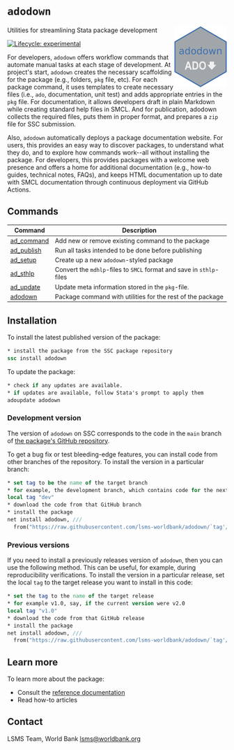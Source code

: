 # `adodown`

Utilities for streamlining Stata package development
<img src='src/dev/assets/logo.png' align="right" height="139" />

<!-- badges: start -->
[![Lifecycle:
experimental](https://img.shields.io/badge/lifecycle-experimental-orange.svg)](https://lifecycle.r-lib.org/articles/stages.html#experimental)
<!-- badges: end -->

For developers, `adodown` offers workflow commands that automate manual tasks at each stage of development.
At project's start, `adodown` creates the necessary scaffolding for the package (e.g., folders, `pkg` file, etc).
For each package command, it uses templates to create necessary files (i.e., `ado`, documentation, unit test) and
adds appropriate entries in the `pkg` file.
For documentation, it allows developers draft in plain Markdown while creating standard help files in SMCL.
And for publication, adodown collects the required files,
puts them in proper format, and prepares a `zip` file for SSC submission.

Also, `adodown` automatically deploys a package documentation website.
For users, this provides an easy way to discover packages, to understand what they do,
and to explore how commands work--all without installing the package.
For developers, this provides packages with a welcome web presence and offers a home for additional documentation
(e.g., how-to guides, technical notes, FAQs),
and keeps HTML documentation up to date with SMCL documentation through continuous deployment via GitHub Actions.

## Commands

| Command | Description |
| --- | --- |
| [ad_command](https://lsms-worldbank.github.io/adodown/reference/ad_command.html) | Add new or remove existing command to the package |
| [ad_publish](https://lsms-worldbank.github.io/adodown/reference/ad_publish.html) | Run all tasks intended to be done before publishing |
| [ad_setup](https://lsms-worldbank.github.io/adodown/reference/ad_setup.html) | Create up a new `adodown`-styled package |
| [ad_sthlp](https://lsms-worldbank.github.io/adodown/reference/ad_sthlp.html) | Convert the `mdhlp`-files to `SMCL` format and save in `sthlp`-files |
| [ad_update](https://lsms-worldbank.github.io/adodown/reference/ad_update.html) | Update meta information stored in the `pkg`-file.
| [adodown](https://lsms-worldbank.github.io/adodown/reference/adodown.html) | Package command with utilities for the rest of the package |

##  Installation

To install the latest published version of the package:

```stata
* install the package from the SSC package repository
ssc install adodown
```

To update the package:

```stata
* check if any updates are available.
* if updates are available, follow Stata's prompt to apply them
adoupdate adodown
```

### Development version

The version of `adodown` on SSC corresponds to the code in the `main` branch of [the package's GitHub repository](https://github.com/lsms-worldbank/adodown).

To get a bug fix or test bleeding-edge features, you can install code from other branches of the repository.
To install the version in a particular branch:

```stata
* set tag to be the name of the target branch
* for example, the development branch, which contains code for the next release
local tag "dev"
* download the code from that GitHub branch
* install the package
net install adodown, ///
  from("https://raw.githubusercontent.com/lsms-worldbank/adodown/`tag'/src") replace
```

### Previous versions

If you need to install a previously releases version of `adodown`, then you can use the following method.
This can be useful, for example, during reproducibility verifications.
To install the version in a particular release,
set the local `tag` to the target release you want to install in this code:

```stata
* set the tag to the name of the target release
* for example v1.0, say, if the current version were v2.0
local tag "v1.0"
* download the code from that GitHub release
* install the package
net install adodown, ///
  from("https://raw.githubusercontent.com/lsms-worldbank/adodown/`tag'/src") replace
```

## Learn more

To learn more about the package:

- Consult the [reference documentation](https://lsms-worldbank.github.io/adodown/reference/)
- Read how-to articles

## Contact

LSMS Team, World Bank
lsms@worldbank.org
